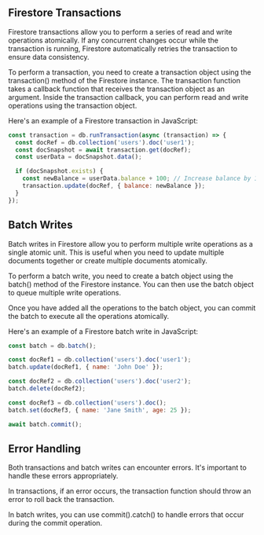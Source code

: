 ## Firestore Transactions

Firestore transactions allow you to perform a series of read and write operations atomically. If any concurrent changes occur while the transaction is running, Firestore automatically retries the transaction to ensure data consistency.

To perform a transaction, you need to create a transaction object using the transaction() method of the Firestore instance. The transaction function takes a callback function that receives the transaction object as an argument.
Inside the transaction callback, you can perform read and write operations using the transaction object.

Here's an example of a Firestore transaction in JavaScript:

```javascript
const transaction = db.runTransaction(async (transaction) => {
  const docRef = db.collection('users').doc('user1');
  const docSnapshot = await transaction.get(docRef);
  const userData = docSnapshot.data();

  if (docSnapshot.exists) {
    const newBalance = userData.balance + 100; // Increase balance by 100
    transaction.update(docRef, { balance: newBalance });
  }
});

```

## Batch Writes

Batch writes in Firestore allow you to perform multiple write operations as a single atomic unit. This is useful when you need to update multiple documents together or create multiple documents atomically.

To perform a batch write, you need to create a batch object using the batch() method of the Firestore instance. You can then use the batch object to queue multiple write operations.

Once you have added all the operations to the batch object, you can commit the batch to execute all the operations atomically.

Here's an example of a Firestore batch write in JavaScript:

```javascript
const batch = db.batch();

const docRef1 = db.collection('users').doc('user1');
batch.update(docRef1, { name: 'John Doe' });

const docRef2 = db.collection('users').doc('user2');
batch.delete(docRef2);

const docRef3 = db.collection('users').doc();
batch.set(docRef3, { name: 'Jane Smith', age: 25 });

await batch.commit();

```

## Error Handling

Both transactions and batch writes can encounter errors. It's important to handle these errors appropriately.

In transactions, if an error occurs, the transaction function should throw an error to roll back the transaction.

In batch writes, you can use commit().catch() to handle errors that occur during the commit operation.
